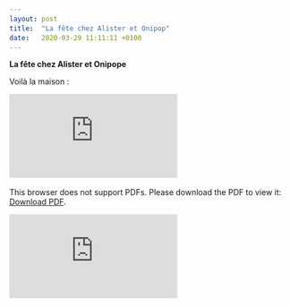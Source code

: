 ```yaml
---
layout: post
title:  "La fête chez Alister et Onipop"
date:   2020-03-29 11:11:11 +0100
---
```


**La fête chez Alister et Onipope**

Voilà la maison : 

<object data="https://github.com/edacook/Alistere-et-Onipop/blob/master/assets/PlanAeO.pdf" type="application/pdf" width="700px" height="700px">
    <embed src="https://github.com/edacook/Alistere-et-Onipop/blob/master/assets/PlanAeO.pdf">
        <p>This browser does not support PDFs. Please download the PDF to view it: <a href="http://yoursite.com/the.pdf">Download PDF</a>.</p>
    </embed>
</object>

![MACTOR](https://github.com/edacook/Alistere-et-Onipop/blob/master/assets/PlanAeO.pdf)
